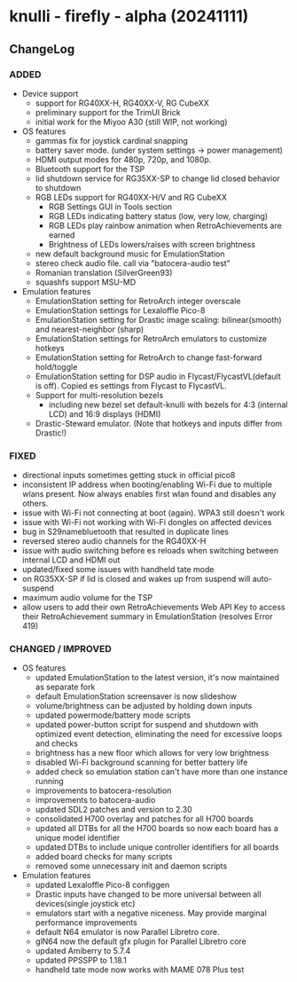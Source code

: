 # knulli - firefly - alpha (20241111)

## ChangeLog

### ADDED ###
- Device support
    - support for RG40XX-H, RG40XX-V, RG CubeXX
    - preliminary support for the TrimUI Brick
    - initial work for the Miyoo A30 (still WIP, not working)
- OS features
    - gammas fix for joystick cardinal snapping
    - battery saver mode. (under system settings -> power management)
    - HDMI output modes for 480p, 720p, and 1080p.
    - Bluetooth support for the TSP
    - lid shutdown service for RG35XX-SP to change lid closed behavior to shutdown
    - RGB LEDs support for RG40XX-H/V and RG CubeXX
        - RGB Settings GUI in Tools section
        - RGB LEDs indicating battery status (low, very low, charging)
        - RGB LEDs play rainbow animation when RetroAchievements are earned
        - Brightness of LEDs lowers/raises with screen brightness
    - new default background music for EmulationStation
    - stereo check audio file. call via "batocera-audio test"
    - Romanian translation (SilverGreen93)
    - squashfs support MSU-MD
- Emulation features
    - EmulationStation setting for RetroArch integer overscale
    - EmulationStation settings for Lexaloffle Pico-8
    - EmulationStation setting for Drastic image scaling: bilinear(smooth) and nearest-neighbor (sharp)
    - EmulationStation settings for RetroArch emulators to customize hotkeys
    - EmulationStation setting for RetroArch to change fast-forward hold/toggle
    - EmulationStation setting for DSP audio in Flycast/FlycastVL(default is off). Copied es settings from Flycast to FlycastVL.
    - Support for multi-resolution bezels
        - including new bezel set default-knulli with bezels for 4:3 (internal LCD) and 16:9 displays (HDMI)
    - Drastic-Steward emulator. (Note that hotkeys and inputs differ from Drastic!)

### FIXED ###
- directional inputs sometimes getting stuck in official pico8
- inconsistent IP address when booting/enabling Wi-Fi due to multiple wlans present. Now always enables first wlan found and disables any others.
- issue with Wi-Fi not connecting at boot (again). WPA3 still doesn't work
- issue with Wi-Fi not working with Wi-Fi dongles on affected devices
- bug in S29namebluetooth that resulted in duplicate lines
- reversed stereo audio channels for the RG40XX-H
- issue with audio switching before es reloads when switching between internal LCD and HDMI out
- updated/fixed some issues with handheld tate mode
- on RG35XX-SP if lid is closed and wakes up from suspend will auto-suspend
- maximum audio volume for the TSP
- allow users to add their own RetroAchievements Web API Key to access their RetroAchievement summary in EmulationStation (resolves Error 419)

### CHANGED / IMPROVED
- OS features
    - updated EmulationStation to the latest version, it's now maintained as separate fork
    - default EmulationStation screensaver is now slideshow
    - volume/brightness can be adjusted by holding down inputs
    - updated powermode/battery mode scripts
    - updated power-button script for suspend and shutdown with optimized event detection, eliminating the need for excessive loops and checks
    - brightness has a new floor which allows for very low brightness
    - disabled Wi-Fi background scanning for better battery life
    - added check so emulation station can't have more than one instance running
    - improvements to batocera-resolution
    - improvements to batocera-audio
    - updated SDL2 patches and version to 2.30
    - consolidated H700 overlay and patches for all H700 boards
    - updated all DTBs for all the H700 boards so now each board has a unique model identifier
    - updated DTBs to include unique controller identifiers for all boards
    - added board checks for many scripts
    - removed some unnecessary init and daemon scripts
- Emulation features
    - updated Lexaloffle Pico-8 configgen
    - Drastic inputs have changed to be more universal between all devices(single joystick etc)
    - emulators start with a negative niceness. May provide marginal performance improvements
    - default N64 emulator is now Parallel Libretro core.
    - glN64 now the default gfx plugin for Parallel Libretro core
    - updated Amiberry to 5.7.4
    - updated PPSSPP to 1.18.1
    - handheld tate mode now works with MAME 078 Plus
test

